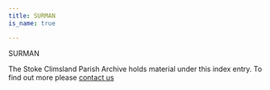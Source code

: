 ```yaml
---
title: SURMAN
is_name: true

---
```


SURMAN


The Stoke Climsland Parish Archive holds material under this index entry. To find out more please [contact us](/contact/)
